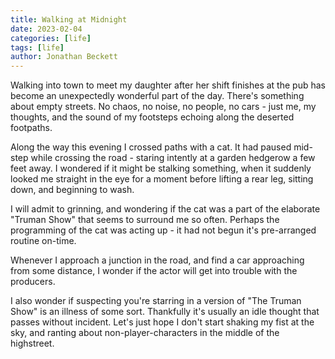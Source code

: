 ```yaml
---
title: Walking at Midnight
date: 2023-02-04
categories: [life]
tags: [life]
author: Jonathan Beckett
---
```


Walking into town to meet my daughter after her shift finishes at the pub has become an unexpectedly wonderful part of the day. There's something about empty streets. No chaos, no noise, no people, no cars - just me, my thoughts, and the sound of my footsteps echoing along the deserted footpaths.

Along the way this evening I crossed paths with a cat. It had paused mid-step while crossing the road - staring intently at a garden hedgerow a few feet away. I wondered if it might be stalking something, when it suddenly looked me straight in the eye for a moment before lifting a rear leg, sitting down, and beginning to wash.

I will admit to grinning, and wondering if the cat was a part of the elaborate "Truman Show" that seems to surround me so often. Perhaps the programming of the cat was acting up - it had not begun it's pre-arranged routine on-time.

Whenever I approach a junction in the road, and find a car approaching from some distance, I wonder if the actor will get into trouble with the producers.

I also wonder if suspecting you're starring in a version of "The Truman Show" is an illness of some sort. Thankfully it's usually an idle thought that passes without incident. Let's just hope I don't start shaking my fist at the sky, and ranting about non-player-characters in the middle of the highstreet.